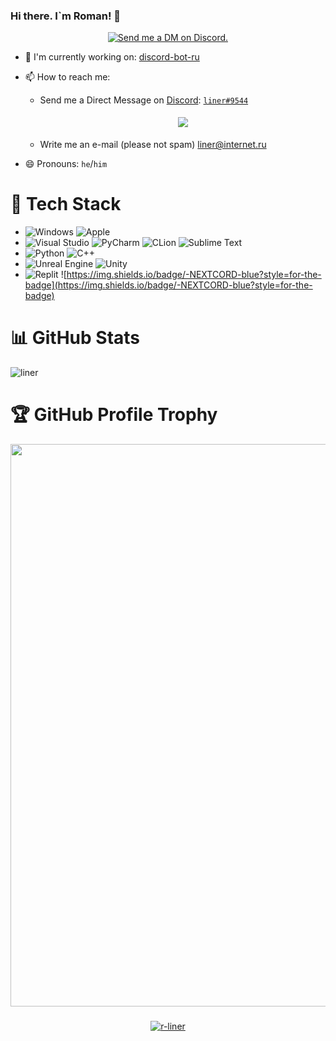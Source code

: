 ### Hi there. I`m Roman! 👋

<p align="center">
  <a href="https://discord.com/users/923915325668487190" target="_blank">
    <img src="https://img.shields.io/badge/-Discord-5865F2?style=for-the-badge&logo=discord&logoColor=white" alt="Send me a DM on Discord.">
  </a>
</p>

- 🔭 I'm currently working on: [discord-bot-ru](https://github.com/r-liner/discord-bot-ru)
- 📫 How to reach me: 

  - Send me a Direct Message on [Discord](https://discord.com): [`liner#9544`](https://discord.com/users/923915325668487190)
    
    <center>
      <a href=#>
        <img src="https://discord.c99.nl/widget/theme-1/923915325668487190.png" 
        style='padding: 5px'>
      </a>
    </center>
  - Write me an e-mail (please not spam) liner@internet.ru
- 😄 Pronouns: `he`/`him`

<!-- https://github.com/Ileriayo/markdown-badges  some of badges took from the repo -->
 
# 💾 Tech Stack
- ![Windows](https://img.shields.io/badge/-WINDOWS-blue?style=for-the-badge&logo=windows)
![Apple](https://img.shields.io/badge/Apple-%23000000.svg?style=for-the-badge&logo=apple&logoColor=white)
- ![Visual Studio](https://img.shields.io/badge/-VISUAL%20STUDIO-blueviolet?style=for-the-badge&logo=visualstudio)
![PyCharm](https://img.shields.io/badge/-PYCHARM-black?style=for-the-badge&logo=pycharm&labelColor=green)
![CLion](https://img.shields.io/badge/-CLION-black?style=for-the-badge&logo=clion&labelColor=9cf)
![Sublime Text](https://img.shields.io/badge/sublime_text-%23575757.svg?style=for-the-badge&logo=sublime-text&logoColor=important)
- ![Python](https://img.shields.io/badge/-PYTHON-blue?style=for-the-badge&logo=python&logoColor=white&labelColor=FECF40)
![C++](https://img.shields.io/badge/-C%2B%2B-014981?style=for-the-badge&logo=c%2B%2B&l&labelColor=004383)
- ![Unreal Engine](https://img.shields.io/badge/unrealengine-%23313131.svg?style=for-the-badge&logo=unrealengine&logoColor=white)
![Unity](https://img.shields.io/badge/unity-%23000000.svg?style=for-the-badge&logo=unity&logoColor=white)
- ![Replit](https://img.shields.io/badge/Replit-DD1200?style=for-the-badge&logo=Replit&logoColor=white)
![https://img.shields.io/badge/-NEXTCORD-blue?style=for-the-badge](https://img.shields.io/badge/-NEXTCORD-blue?style=for-the-badge)
# 📊 GitHub Stats
![liner](http://github-profile-summary-cards.vercel.app/api/cards/profile-details?username=r-liner&theme=github)

# 🏆 GitHub Profile Trophy
<center>
  <a href="https://github.com/ryo-ma/github-profile-trophy">
    <img width=900 src="https://github-profile-trophy.vercel.app/?username=r-liner&column=8&no-frame=false&no-bg=true&margin-w=10"/>
  </a>
</center>

###
<p align="center">
  <a href="github.com/r-liner" text-align=center>
     <img src="https://komarev.com/ghpvc/?username=r-liner&style=for-the-badge" alt=r-liner>
  </a>
</p>

<!--
**r-liner/r-liner** is a ✨ _special_ ✨ repository because its `README.md` (this file) appears on your GitHub profile.

Here are some ideas to get you started:

- 🔭 I’m currently working on ...
- 🌱 I’m currently learning ...
- 👯 I’m looking to collaborate on ...
- 🤔 I’m looking for help with ...
- 💬 Ask me about ...
- 📫 How to reach me: ...
- 😄 Pronouns: ...
- ⚡ Fun fact: ...
-->
